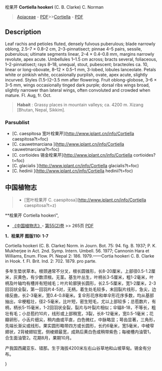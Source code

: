 栓果芹 **Cortiella hookeri** (C. B. Clarke) C. Norman

> [Apiaceae](http://www.iplant.cn/info/Apiaceae?t=foc) - [PDF](http://www.iplant.cn/foc/pdf/Apiaceae.pdf)>>[Cortiella](http://www.iplant.cn/info/Cortiella?t=foc) - [PDF](http://www.iplant.cn/foc/pdf/Cortiella.pdf)

## Description

Leaf rachis and petioles fluted, densely fulvous puberulous; blade narrowly oblong, 2.5–7 × 0.8–2 cm, 2–3-pinnatisect; pinnae 4–5 pairs, sessile, puberulous; ultimate segments linear, 2–4 × 0.4–0.8 mm, margins narrowly revolute, apex acute. Umbellules 1–1.5 cm across; bracts several, foliaceous, 1–2-pinnatisect; rays 8–18, unequal, stout, pubescent; bracteoles ca. 10, linear or long-obovate, 8–12 × 0.5–1 mm, 3-lobed, lobules lanceolate. Petals white or pinkish white, occasionally purplish, ovate, apex acute, slightly incurved. Styles (1.5–)2–3.5 mm after flowering. Fruit oblong-globose, 3–6 × 3–5 mm, wings occasionally tinged dark purple; dorsal ribs wings broad, slightly narrower than lateral wings, often convoluted and crowded when mature. Fl. Aug, fr. Oct.

> **Habait** : 
> Grassy places in mountain valleys; ca. 4200 m. Xizang [Bhutan, Nepal, Sikkim].

### Parsublist

* [C.  caespitosa  宽叶栓果芹](http://www.iplant.cn/info/Cortiella caespitosa?t=foc)
* [C.  cauwetmarciana  ](http://www.iplant.cn/info/Cortiella cauwetmarciana?t=foc)
* [C.  cortioides  锡金栓果芹](http://www.iplant.cn/info/Cortiella cortioides?t=foc)
* [C.  glacialis  ](http://www.iplant.cn/info/Cortiella glacialis?t=foc)
* [C.  hedinii  ](http://www.iplant.cn/info/Cortiella hedinii?t=foc)

## 中国植物志

> * [宽叶栓果芹  C.  caespitosa](http://www.iplant.cn/info/Cortiella caespitosa?t=z)

**栓果芹 Cortiella hookeri",

* [《中国植物志》](http://www.iplant.cn/frps)- [第55(2)卷](http://www.iplant.cn/frps/vol/55(2)) >> 265页 [PDF](http://www.iplant.cn/frps/pdf/55(2)/265.pdf)

**1．栓果芹 图版110: 1-7**

Cortiella hookeri (C. B. Clarke) Norm. in Journ. Bot. 75: 94. fig. B. 1937; P. K. Mukherjee in Act. 2nd. Symp. Intern. Umbell. 56. 1977; Cannonin Hara et Williams, Enum. Flow. Pl. Nepal 2: 186. 1979.——Cortia hookeri C. B. Clarke in Hook. f. Fl. Brit. Ind. 2: 702. 1879. pro parte.

多年生垫状草本。根颈通常不分叉，根长圆锥形，长8-20厘米，上部径0.5-1.2厘米，灰黄色，有少数须根。无茎。基生叶丛生，叶柄长3-5厘米，粗1-2毫米，叶柄及叶轴均有槽并有短绒毛；叶片轮廓狭长圆形，长2.5-5厘米，宽1-2厘米，2-3回羽状全裂，第一回羽片4-5对，无柄，着生处毛较多，末回裂片线形，急尖，边缘反曲，长2-3毫米，宽0.4-0.8毫米。复伞形花序和单伞形花序多数，均从基部抽出，伞梗粗壮，径2-5毫米，比叶短，密生短毛，尤以上部较多；总苞数片，有柄，柄长5-15毫米，1-2回羽状全裂，裂片与叶裂片相似；伞辐8-18，不等长，粗壮有毛；小总苞约10片，线形或上部稍宽，3裂，长8-12毫米，宽0.5-1毫米；花瓣卵形，小舌片细尖，稍内曲或平直，白色微红，中脉略显；萼齿显著，三角形，先端长渐尖或线形。果实圆形略带四方或长圆形，长约6毫米，宽5毫米，中棱窄翅状，2背棱翅较宽，侧棱翅最宽，成熟后黄白色或稍带紫色；每棱槽内油管1，合生面油管2。花期8月，果期10月。

产我国西藏亚东、错那。生于海拔4200米左右山谷草地和山坡草甸。锡金有分布。

}